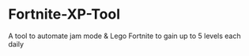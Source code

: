 # Fortnite-XP-Tool
A tool to automate jam mode &amp; Lego Fortnite to gain up to 5 levels each daily
